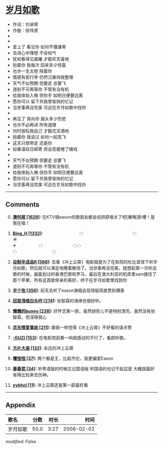 # [岁月如歌](https://music.163.com/song?id=65947)

* 作词：刘卓辉
* 作曲：徐伟贤
*
*
* 爱上了 看见你 如何不懂谦卑
* 去讲心中理想 不会俗气
* 犹如看得见晨曦 才能欢天喜地
* 抱着你 我每次 回来多少惊喜
* 也许一生太短 陪着你
* 情感有若行李 仍然沉重待我整理
* 天气不似预期 但要走 总要飞
* 道别不可再等你 不管有没有机
* 给我体贴入微 但你手 如明日便要远离
* 愿你可以 留下共我曾愉快的忆记
* 当世事再没完美 可远在岁月如歌中找你
* 
* 再见了 背向你 眉头多少伤悲
* 也许不必再讲 所有道理
* 何时放松我自己 才能花天酒地
* 抱着你 我说过 如何一起高飞
* 这天只想带走 还是你
* 如重温往日邮寄 但会否疲倦了嬉戏
* 
* 天气不似预期 但要走 总要飞
* 道别不可再等你 不管有没有机
* 给我体贴入微 但你手 如明日便要远离
* 愿你可以 留下共我曾愉快的忆记
* 当世事再没完美 可远在岁月如歌中找你


---

## Comments
0. **[潸何屌 \[1629\]](https://music.163.com/#/user/home?id=2889525):** 在KTV唱eason的歌朋友都会说把原唱关了吧[撇嘴]卧槽！是我在唱！

1. **[Bing_H \[1332\]](https://music.163.com/#/user/home?id=40094036):** 　　　　　　　　 ☁　　　　　　　　　 　　 ☁　　　　　　　 ☀　　　　　　　　　　　　　　　　　　　　　　　　　　　 　　　　　　 ✈　　　　　 ☁　　　　　　　☁☁　　　　　　　　　　　　　　　　 　　　　　　　　　 　　　　　　　 ☁　　　　　　　　 ☁　　　

2. **[自制半成品R \[588\]](https://music.163.com/#/user/home?id=46204063):** 去看《冲上云霄》电影就是为了在影院的杜比音效下听岁月如歌，然后就可以满足地睡着散场了。当世事再没完美，就想起第一次听这歌的时候，画面划过的香港巴黎和罗马，最后在澳大利亚的机库里sam接住了那个苹果，所有这首歌带来的美好，终于在岁月如歌里找到你

3. **[半个张 \[356\]](https://music.163.com/#/user/home?id=39322484):** 前天去听了eason演唱会现场版简直赞到爆表 

4. **[回首浅唱白头吟 \[274\]](https://music.163.com/#/user/home?id=841980):** 张智霖的演绎也很好听。

5. **[懒懒的bunny \[238\]](https://music.163.com/#/user/home?id=61463022):** 好怀念第一部，虽然胡杏儿不是特别漂亮，虽然没有张智霖，但深得我心

6. **[京东情爱事故 \[211\]](https://music.163.com/#/user/home?id=51066752):** 跟我一样觉得《冲上云霄》不好看的请点赞

7. **[-GUZI \[153\]](https://music.163.com/#/user/home?id=7094882):** 在电影院前奏一响就感动的不行了，看颜听歌。

8. **[方片大盗 \[132\]](https://music.163.com/#/user/home?id=42655392):** 永远的冲上云霄

9. **[嚯怪怪 \[37\]](https://music.163.com/#/user/home?id=493341693):** 两个都是王，比起杰伦，我更偏爱Eason

10. **[春春君 \[34\]](https://music.163.com/#/user/home?id=29892172):** 听粤语版的时候忘记国语版  听国语的也记不起这首  大概就最好  省得比较来去伤神。

11. **[yybhcl \[11\]](https://music.163.com/#/user/home?id=436853506):** 冲上云霄还是第一部最好看 



---

## Appendix

|歌名|分数|时长|时间|
|:---|:---:|---:|---:|
|岁月如歌|50.0|3:27|2006-02-01

*modified: False*